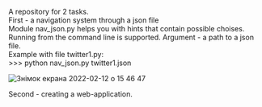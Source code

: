 A repository for 2 tasks.       
First - a navigation system through a json file       
  Module nav_json.py helps you with hints that contain possible choises.      
  Running from the command line is supported. Argument - a path to a json file.       
  Example with file twitter1.py:    
    >>> python nav_json.py twitter1.json    
 
![Знімок екрана 2022-02-12 о 15 46 47](https://user-images.githubusercontent.com/92575094/153714144-796bb104-7afb-45f0-b4b6-bf6dd6f2946e.png)


Second - creating a web-application.
